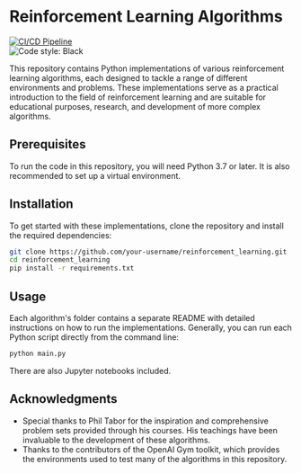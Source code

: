 # Reinforcement Learning Algorithms

[![CI/CD Pipeline](https://github.com/naivoder/reinforcement_learning/actions/workflows/cicd.yml/badge.svg)](https://github.com/naivoder/reinforcement_learning/actions/workflows/cicd.yml)  
![Code style: Black](https://img.shields.io/badge/code%20style-black-000000.svg)

This repository contains Python implementations of various reinforcement learning algorithms, each designed to tackle a range of different environments and problems. These implementations serve as a practical introduction to the field of reinforcement learning and are suitable for educational purposes, research, and development of more complex algorithms.

## Prerequisites

To run the code in this repository, you will need Python 3.7 or later. It is also recommended to set up a virtual environment.

## Installation

To get started with these implementations, clone the repository and install the required dependencies:

```bash
git clone https://github.com/your-username/reinforcement_learning.git
cd reinforcement_learning
pip install -r requirements.txt
```

## Usage

Each algorithm's folder contains a separate README with detailed instructions on how to run the implementations. Generally, you can run each Python script directly from the command line:

```bash
python main.py
```

There are also Jupyter notebooks included.

## Acknowledgments

- Special thanks to Phil Tabor for the inspiration and comprehensive problem sets provided through his courses. His teachings have been invaluable to the development of these algorithms.
- Thanks to the contributors of the OpenAI Gym toolkit, which provides the environments used to test many of the algorithms in this repository.
